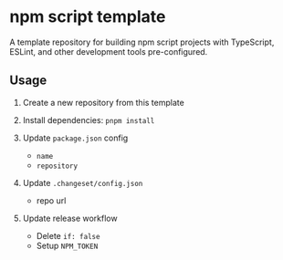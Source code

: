 # npm script template

A template repository for building npm script projects with TypeScript, ESLint, and other development tools pre-configured.

## Usage

1. Create a new repository from this template
2. Install dependencies: `pnpm install`
3. Update `package.json` config
   - `name`
   - `repository`

4. Update `.changeset/config.json`
   - repo url

5. Update release workflow
   - Delete `if: false`
   - Setup `NPM_TOKEN`
